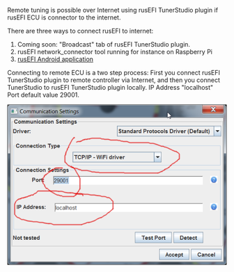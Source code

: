 Remote tuning is possible over Internet using rusEFI TunerStudio plugin if rusEFI ECU is connector to the internet.

There are three ways to connect rusEFI to internet:
1) Coming soon: "Broadcast" tab of rusEFI TunerStudio plugin.
2) rusEFI network_connector tool running for instance on Raspberry Pi
3) [rusEFI Android application](rusEFI-Android)

Connecting to remote ECU is a two step process:
First you connect rusEFI TunerStudio plugin to remote controller via Internet, and then you connect TunerStudio to rusEFI TunerStudio plugin locally. IP Address "localhost" Port default value 29001.

![x](FAQ/images/TS_plugin_TCP.png)
